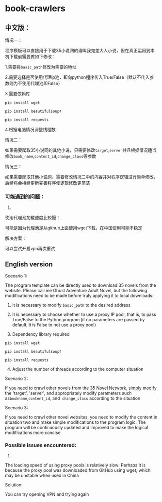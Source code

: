 # book-crawlers
## 中文版：

情况一：

程序模板可以直接用于下载35小说网的请叫我鬼差大人小说，但在真正运用到本机下载前需要做如下修改：

1.需要将`basic_path`修改为需要的地址

2.需要选择是否使用代理ip池，即向python程序传入True/False（默认不传入参数则为不使用代理池即False）

3.需要依赖库

`pip install wget`

`pip install beautifulsoup4`

`pip install requests`

4.根据电脑情况调整线程数


情况二：

如果需要爬取35小说网的其他小说，只需要修改`target`,`server`并且根据情况适当修改`book_name`,`content_id`,`change_class`等参数


情况三：

如果需要爬取其他小说网，需要修改情况二中的内容并对程序逻辑进行简单修改，后续将会持续更新完善程序使逻辑修改更简洁


### 可能遇到的问题：

1.

使用代理池加载速度比较慢：

可能是因为代理池是从github上面使用wget下载，在中国使用可能不稳定

解决方案：

可以尝试开启vpn再次重试


## English version

Scenario 1:

The program template can be directly used to download 35 novels from the website. Please call me Ghost Adventure Adult Novel, but the following modifications need to be made before truly applying it to local downloads:

1. It is necessary to modify `basic_path` to the desired address

2. It is necessary to choose whether to use a proxy IP pool, that is, to pass True/False to the Python program (if no parameters are passed by default, it is False to not use a proxy pool)

3. Dependency library required

`pip install wget`

`pip install beautifulsoup4`

`pip install requests`

4. Adjust the number of threads according to the computer situation


Scenario 2:

If you need to crawl other novels from the 35 Novel Network, simply modify the 'target', 'server', and appropriately modify parameters such as` bookname `,` content_id `, and` change_class` according to the situation


Scenario 3:

If you need to crawl other novel websites, you need to modify the content in situation two and make simple modifications to the program logic. The program will be continuously updated and improved to make the logical modifications more concise


### Possible issues encountered:

1.
The loading speed of using proxy pools is relatively slow:
Perhaps it is because the proxy pool was downloaded from GitHub using wget, which may be unstable when used in China

Solution:

You can try opening VPN and trying again
